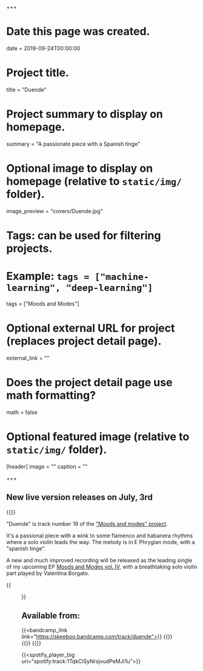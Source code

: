 +++
# Date this page was created.
date = 2019-09-24T00:00:00

# Project title.
title = "Duende"

# Project summary to display on homepage.
summary = "A passionate piece with a Spanish tinge"

# Optional image to display on homepage (relative to `static/img/` folder).
image_preview = "covers/Duende.jpg"

# Tags: can be used for filtering projects.
# Example: `tags = ["machine-learning", "deep-learning"]`
tags = ["Moods and Modes"]

# Optional external URL for project (replaces project detail page).
external_link = ""

# Does the project detail page use math formatting?
math = false

# Optional featured image (relative to `static/img/` folder).
[header]
image = ""
caption = ""

+++

## New live version releases on July, 3rd

{{<bandcamp title="Duende" track="894631048" link="https://skeeboo.bandcamp.com/track/duende">}}

"Duende" is track number 19 of the ["Moods and modes" project](/post/moods_and_modes).

It's a passional piece with a wink to some flamenco and habanera rhythms where a solo violin leads the way.
The melody is in E Phrygian mode, with a "spanish tinge".

A new and much improved recording will be released as the leading single of my upcoming EP [Moods and Modes vol. IV](/music/moods_and_modes_vol4), with a breathtaking solo violin part played by Valentina Borgato.

{{<figure src="/img/covers/Duende.jpg" width="320" link="https://distrokid.com/hyperfollow/skeeboo/duende" target="_blank">}}

## Available from:
{{<bandcamp_link link="https://skeeboo.bandcamp.com/track/duende">}}
{{<itunes link="https://music.apple.com/us/album/duende-single/1478770663">}}
{{<amazon link="http://www.amazon.com/gp/product/B07XF1H9FX">}}
{{<spotify link="https://open.spotify.com/track/1TqkCiSyNrsjvudPeMJi1u">}}

{{<spotify_player_big uri="spotify:track:1TqkCiSyNrsjvudPeMJi1u">}}
